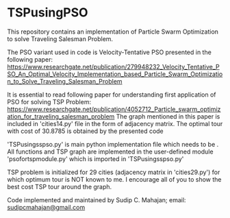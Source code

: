 # TSPusingPSO
This repository contains an implementation of Particle Swarm Optimization to solve Traveling Salesman Problem.

The PSO variant used in code is Velocity-Tentative PSO presented in the following paper:
https://www.researchgate.net/publication/279948232_Velocity_Tentative_PSO_An_Optimal_Velocity_Implementation_based_Particle_Swarm_Optimization_to_Solve_Traveling_Salesman_Problem

It is essential to read following paper for understanding first application of PSO for solving TSP Problem:
https://www.researchgate.net/publication/4052712_Particle_swarm_optimization_for_traveling_salesman_problem
The graph mentioned in this paper is included in 'cities14.py' file in the form of adjacency matrix. The optimal tour with cost of 30.8785 is obtained by the presented code 

'TSPusingsspso.py' is main python implementation file which needs to be .
All functions and TSP graph are implemented in the user-defined module 'psofortspmodule.py' which is imported in 'TSPusingsspso.py'

TSP problem is initialized for 29 cities (adjacency matrix in 'cities29.py') for which optimum tour is NOT known to me. I encourage all of you to show the best cost TSP tour around the graph.

Code implemented and maintained by Sudip C. Mahajan; email: sudipcmahajan@gmail.com
